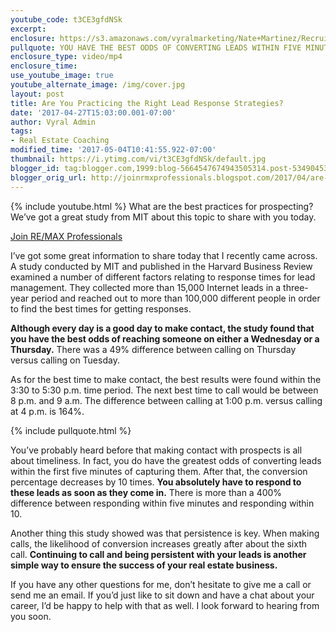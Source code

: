 ```yaml
---
youtube_code: t3CE3gfdNSk
excerpt:
enclosure: https://s3.amazonaws.com/vyralmarketing/Nate+Martinez/Recruiting/Phoenix+Real+Estate+Agent-+Prospecting+by+the+Numbers.mp4
pullquote: YOU HAVE THE BEST ODDS OF CONVERTING LEADS WITHIN FIVE MINUTES OF CAPTURING THEM.
enclosure_type: video/mp4
enclosure_time:
use_youtube_image: true
youtube_alternate_image: /img/cover.jpg
layout: post
title: Are You Practicing the Right Lead Response Strategies?
date: '2017-04-27T15:03:00.001-07:00'
author: Vyral Admin
tags:
- Real Estate Coaching
modified_time: '2017-05-04T10:41:55.922-07:00'
thumbnail: https://i.ytimg.com/vi/t3CE3gfdNSk/default.jpg
blogger_id: tag:blogger.com,1999:blog-5664547674943505314.post-5349045366611830162
blogger_orig_url: http://joinrmxprofessionals.blogspot.com/2017/04/are-you-practicing-right-lead-response.html
---
```

{% include youtube.html %}
What are the best practices for prospecting? We’ve got a great study from MIT about this topic to share with you today.

<a href="http://www.joinrmxprofessionals.com/Join-Today" target="_blank">Join RE/MAX Professionals</a>

I’ve got some great information to share today that I recently came across. A study conducted by MIT and published in the Harvard Business Review examined a number of different factors relating to response times for lead management. They collected more than 15,000 Internet leads in a three-year period and reached out to more than 100,000 different people in order to find the best times for getting responses.

**Although every day is a good day to make contact, the study found that you have the best odds of reaching someone on either a Wednesday or a Thursday.** There was a 49% difference between calling on Thursday versus calling on Tuesday.

As for the best time to make contact, the best results were found within the 3:30 to 5:30 p.m. time period. The next best time to call would be between 8 p.m. and 9 a.m. The difference between calling at 1:00 p.m. versus calling at 4 p.m. is 164%.

{% include pullquote.html %}

You’ve probably heard before that making contact with prospects is all about timeliness. In fact, you do have the greatest odds of converting leads within the first five minutes of capturing them. After that, the conversion percentage decreases by 10 times. **You absolutely have to respond to these leads as soon as they come in.** There is more than a 400% difference between responding within five minutes and responding within 10.

Another thing this study showed was that persistence is key. When making calls, the likelihood of conversion increases greatly after about the sixth call. **Continuing to call and being persistent with your leads is another simple way to ensure the success of your real estate business.**

If you have any other questions for me, don’t hesitate to give me a call or send me an email. If you’d just like to sit down and have a chat about your career, I’d be happy to help with that as well. I look forward to hearing from you soon.
